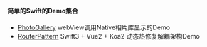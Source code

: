 #### 简单的Swift的Demo集合

- [PhotoGallery](http://coderzsq.github.io/2017/01/11/Native%E7%9B%B8%E7%89%87%E5%BA%93%E4%B8%8EJS%E8%BF%9B%E8%A1%8C%E7%AE%80%E5%8D%95%E4%BA%A4%E4%BA%92/) webView调用Native相片库显示的Demo
- [RouterPattern](http://coderzsq.github.io/2017/04/10/%E6%B5%85%E8%B0%88%E7%83%AD%E4%BF%AE%E5%A4%8D%E6%9E%B6%E6%9E%84%20%E4%BB%8EMVC%E8%AF%B4%E8%B5%B7/) Swift3 + Vue2 + Koa2 动态热修复解耦架构Demo
